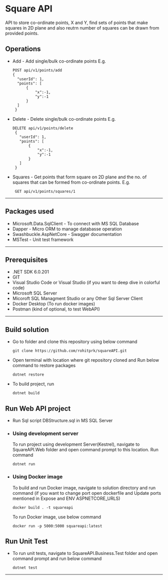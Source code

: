 # Square API
API to store co-ordinate points, X and Y, find sets of points that make squares in 2D plane and also reutrn number of squares can be drawn from provided points.
## Operations
- Add - Add single/bulk co-ordinate points
  E.g.
  ```
  POST api/v1/points/add
  {
    "userId": 1,
    "points": [
        {
            "x":-1,
            "y":-1
        }
    ]
   }
  ```
- Delete - Delete single/bulk co-ordinate points
  E.g.
  ```
  DELETE api/v1/points/delete
   {
     "userId": 1,
     "points": [
         {
             "x":-1,
             "y":-1
         }
     ]
   }
  ```
- Squares - Get points that form square on 2D plane and the no. of squares that can be formed from co-ordinate points. 
  E.g.
  ```
   GET api/v1/points/squares/1
  ```
---
## Packages used
 - Microsoft.Data.SqlClient - To connect with MS SQL Database
 - Dapper - Micro ORM to manage databasse operation
 - Swashbuckle.AspNetCore - Swagger documentation
 - MSTest - Unit test framework
 ---
## Prerequisites
- .NET SDK 6.0.201
- GIT
- Visual Studio Code or Visual Studio (if you want to deep dive in colorful code)
- Microsoft SQL Server
- Micoroft SQL Managment Studio or any Other Sql Server Client
- Docker Desktop (To run docker images)
- Postman (kind of optional, to test WebAPI)
---
## Build solution
- Go to folder and clone this repository using below command
    ```
    git clone https://github.com/rohitprk/squareAPI.git
    ```
- Open terminal with location where git repository cloned and Run below command to restore packages
    ```
    dotnet restore
    ```
- To build project, run
    ```
    dotnet build
    ```
## Run Web API project
 - Run Sql script DBStructure.sql in MS SQL Server
- ### Using development server
    To run project using development Server(Kestrel), navigate to SquareAPI.Web folder and open command prompt to this location.
    Run command
    ```
    dotnet run
    ```
- ### Using Docker image
    To build and run Docker image, navigate to solution directory and run command (if you want to change port open dockerfile and Update ports mentioned in Expose and ENV ASPNETCORE_URLS)
    ```
    docker build . -t squareapi
    ```
    To run Docker image, use below command
    ```
    docker run -p 5000:5000 squareapi:latest
    ```
## Run Unit Test
  - To run unit tests, navigate to SquareAPI.Business.Test folder and open command prompt and run below command
    ```
    dotnet test
    ```
---
